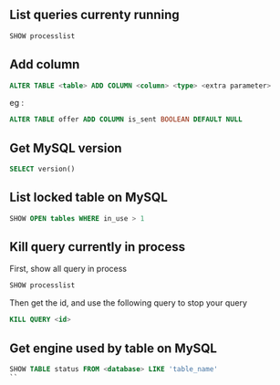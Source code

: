 ## List queries currenty running

```sql
SHOW processlist
```

## Add column

```sql
ALTER TABLE <table> ADD COLUMN <column> <type> <extra parameter>
```

eg :

```sql
ALTER TABLE offer ADD COLUMN is_sent BOOLEAN DEFAULT NULL
```

## Get MySQL version

```sql
SELECT version()
```

## List locked table on MySQL

```sql
SHOW OPEN tables WHERE in_use > 1
```

## Kill query currently in process

First, show all query in process

```sql
SHOW processlist
```

Then get the id, and use the following query to stop your query

```sql
KILL QUERY <id>
```

## Get engine used by table on MySQL

```sql
SHOW TABLE status FROM <database> LIKE 'table_name'
``